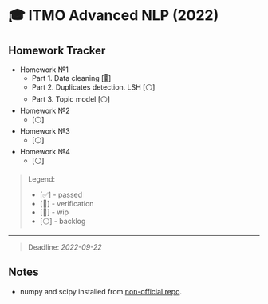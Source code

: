 # 🎓 ITMO Advanced NLP (2022)

## Homework Tracker

- Homework №1
  - Part 1. Data cleaning \[:red_circle:\]
  - Part 2. Duplicates detection. LSH \[:white_circle:\]
  - Part 3. Topic model \[:white_circle:\]
- Homework №2
  - \[:white_circle:\]
- Homework №3
  - \[:white_circle:\]
- Homework №4
  - \[:white_circle:\]

> Legend:
> - \[:white_check_mark:\] - passed
> - \[:page_facing_up:\] - verification
> - \[:red_circle:\] - wip
> - \[:white_circle:\] - backlog

---

> Deadline: *2022-09-22*

## Notes

- numpy and scipy installed from [non-official repo](https://www.lfd.uci.edu/~gohlke/pythonlibs/).
